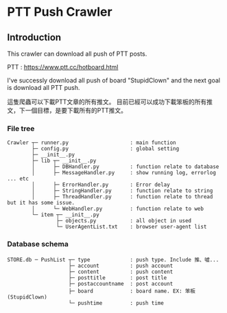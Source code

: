 # PTT Push Crawler
## Introduction

This crawler can download all push of PTT posts. 

PTT : https://www.ptt.cc/hotboard.html 

I've successly download all push of board "StupidClown" and the next goal is download all PTT push. 

這隻爬蟲可以下載PTT文章的所有推文。 目前已經可以成功下載笨板的所有推文，下一個目標，是要下載所有的PTT推文。


### File tree
```
Crawler ┬─ runner.py                    : main function
        ├─ config.py                    : global setting
        ├─ __init__.py                  
        ├─ lib ┬─ __init__.py  
        │      ├─ DBHandler.py          : function relate to database
        │      ├─ MessageHandler.py     : show running log, errorlog ... etc
        │      ├─ ErrorHandler.py       : Error delay
        │      ├─ StringHandler.py      : function relate to string
        │      ├─ ThreadHandler.py      : function relate to thread but it has some issue.
        │      └─ WebHandler.py         : function relate to web 
        └─ item ┬─ __init__.py   
                ├─ objects.py           : all object in used
                └─ UserAgentList.txt    : browser user-agent list
```

### Database schema
```
STORE.db ─ PushList ┬─ type             : push type. Include 推、噓...
                    ├─ account          : push account
                    ├─ content          : push content
                    ├─ posttitle        : post title
                    ├─ postaccountname  : post account
                    ├─ board            : board name. EX: 笨板(StupidClown)
                    └─ pushtime         : push time
```



